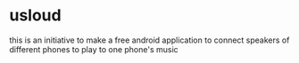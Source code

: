 # usloud
this is an initiative to make a free android application to connect speakers of different phones to play to one phone's music
